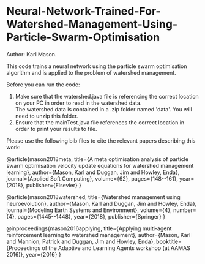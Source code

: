 # Neural-Network-Trained-For-Watershed-Management-Using-Particle-Swarm-Optimisation
Author: Karl Mason. 

This code trains a neural network using the particle swarm optimisation algorithm and is applied to the problem of watershed management. 

Before you can run the code:
  1) Make sure that the watershed.java file is referencing the correct location on your PC in order to read in the watershed data.     
     The watershed data is contained in a .zip folder named 'data'. You will need to unzip this folder.
  2) Ensure that the mainTest.java file references the correct location in order to print your results to file.

Please use the following bib files to cite the relevant papers describing this work: 

@article{mason2018meta,   title={A meta optimisation analysis of particle swarm optimisation velocity update equations for watershed management learning},   author={Mason, Karl and Duggan, Jim and Howley, Enda},   journal={Applied Soft Computing},   volume={62},   pages={148--161},   year={2018},   publisher={Elsevier} }  

@article{mason2018watershed,   title={Watershed management using neuroevolution},   author={Mason, Karl and Duggan, Jim and Howley, Enda},   journal={Modeling Earth Systems and Environment},   volume={4},   number={4},   pages={1445--1448},   year={2018},   publisher={Springer} }   

@inproceedings{mason2016applying,   title={Applying multi-agent reinforcement learning to watershed management},   author={Mason, Karl and Mannion, Patrick and Duggan, Jim and Howley, Enda},   booktitle={Proceedings of the Adaptive and Learning Agents workshop (at AAMAS 2016)},   year={2016} }
